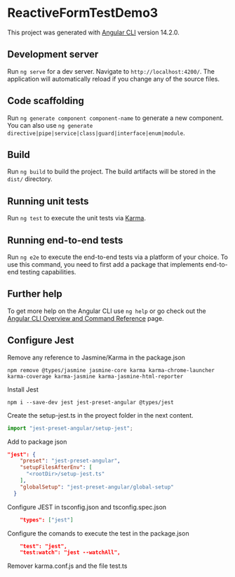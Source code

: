 # ReactiveFormTestDemo3

This project was generated with [Angular CLI](https://github.com/angular/angular-cli) version 14.2.0.

## Development server

Run `ng serve` for a dev server. Navigate to `http://localhost:4200/`. The application will automatically reload if you change any of the source files.

## Code scaffolding

Run `ng generate component component-name` to generate a new component. You can also use `ng generate directive|pipe|service|class|guard|interface|enum|module`.

## Build

Run `ng build` to build the project. The build artifacts will be stored in the `dist/` directory.

## Running unit tests

Run `ng test` to execute the unit tests via [Karma](https://karma-runner.github.io).

## Running end-to-end tests

Run `ng e2e` to execute the end-to-end tests via a platform of your choice. To use this command, you need to first add a package that implements end-to-end testing capabilities.

## Further help

To get more help on the Angular CLI use `ng help` or go check out the [Angular CLI Overview and Command Reference](https://angular.io/cli) page.

## Configure Jest

Remove any reference to Jasmine/Karma in the package.json

```npm
npm remove @types/jasmine jasmine-core karma karma-chrome-launcher karma-coverage karma-jasmine karma-jasmine-html-reporter
```

Install Jest

```npm
npm i --save-dev jest jest-preset-angular @types/jest
```

Create the setup-jest.ts in the proyect folder in the next content.

```js
import "jest-preset-angular/setup-jest";
```

Add to package json

```json
"jest": {
    "preset": "jest-preset-angular",
    "setupFilesAfterEnv": [
      "<rootDir>/setup-jest.ts"
    ],
    "globalSetup": "jest-preset-angular/global-setup"
  }
```

Configure JEST in tsconfig.json and tsconfig.spec.json

```json
    "types": ["jest"]
```

Configure the comands to execute the test in the package.json

```json
    "test": "jest",
    "test:watch": "jest --watchAll",
```

Remover karma.conf.js and the file test.ts

##
